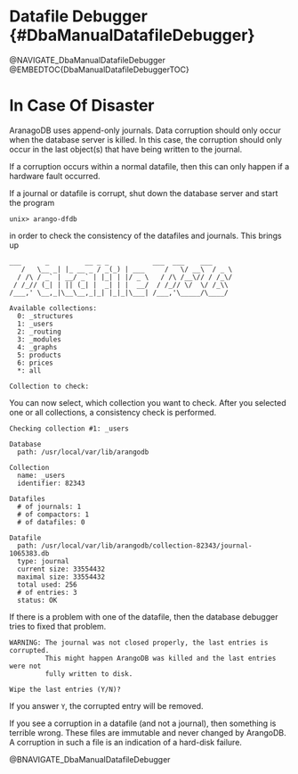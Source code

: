 Datafile Debugger {#DbaManualDatafileDebugger}
==============================================

@NAVIGATE_DbaManualDatafileDebugger
@EMBEDTOC{DbaManualDatafileDebuggerTOC}

In Case Of Disaster
===================

AranagoDB uses append-only journals. Data corruption should only occur when the
database server is killed. In this case, the corruption should only occur in the
last object(s) that have being written to the journal.

If a corruption occurs within a normal datafile, then this can only happen if a
hardware fault occurred.

If a journal or datafile is corrupt, shut down the database server and start
the program

    unix> arango-dfdb

in order to check the consistency of the datafiles and journals. This brings up

	___      _         __ _ _           ___  ___    ___ 
       /   \__ _| |_ __ _ / _(_) | ___     /   \/ __\  / _ \
      / /\ / _` | __/ _` | |_| | |/ _ \   / /\ /__\// / /_\/
     / /_// (_| | || (_| |  _| | |  __/  / /_// \/  \/ /_\\ 
    /___,' \__,_|\__\__,_|_| |_|_|\___| /___,'\_____/\____/ 

    Available collections:
      0: _structures
      1: _users
      2: _routing
      3: _modules
      4: _graphs
      5: products
      6: prices
      *: all

    Collection to check: 

You can now select, which collection you want to check. After you selected one
or all collections, a consistency check is performed.

    Checking collection #1: _users

    Database
      path: /usr/local/var/lib/arangodb

    Collection
      name: _users
      identifier: 82343

    Datafiles
      # of journals: 1
      # of compactors: 1
      # of datafiles: 0

    Datafile
      path: /usr/local/var/lib/arangodb/collection-82343/journal-1065383.db
      type: journal
      current size: 33554432
      maximal size: 33554432
      total used: 256
      # of entries: 3
      status: OK

If there is a problem with one of the datafile, then the database debugger tries
to fixed that problem.

    WARNING: The journal was not closed properly, the last entries is corrupted.
             This might happen ArangoDB was killed and the last entries were not
             fully written to disk.

    Wipe the last entries (Y/N)?

If you answer `Y`, the corrupted entry will be removed.

If you see a corruption in a datafile (and not a journal), then something is
terrible wrong. These files are immutable and never changed by ArangoDB. A
corruption in such a file is an indication of a hard-disk failure.

@BNAVIGATE_DbaManualDatafileDebugger
